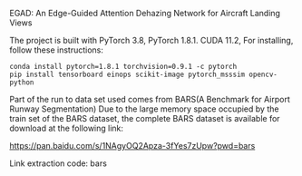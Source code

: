 EGAD: An Edge-Guided Attention Dehazing Network for Aircraft Landing Views


The project is built with PyTorch 3.8, PyTorch 1.8.1. CUDA 11.2,
For installing, follow these instructions:
~~~
conda install pytorch=1.8.1 torchvision=0.9.1 -c pytorch
pip install tensorboard einops scikit-image pytorch_msssim opencv-python
~~~
Part of the run to data set used comes from BARS(A Benchmark for Airport Runway Segmentation)
Due to the large memory space occupied by the train set of the BARS dataset, the complete BARS dataset is available for download at the following link:

https://pan.baidu.com/s/1NAgyOQ2Apza-3fYes7zUpw?pwd=bars

Link extraction code: bars
